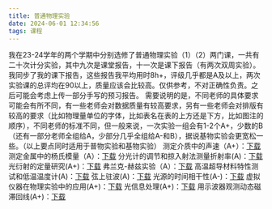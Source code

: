```yaml
---
title: 普通物理实验
date: 2024-06-01 12:34:56
tags: 课程
---
```

我在23-24学年的两个学期中分别选修了普通物理实验（1）（2）两门课，一共有二十次计分实验，其中九次是课堂报告，十一次是课下报告（有两次双周实验）。我同步了我的课下报告，这些报告我平均用时8h+，评级几乎都是A及以上，两次实验课的总评均在90以上，质量应该会比较高。仅供参考，不对正确性负责。之后可能会考虑上传一部分手写的预习报告。
需要说明的是，不同老师的具体要求可能会有所不同，有一些老师会对数据质量有较高要求，另有一些老师会对排版有较高的要求（比如物理量单位的字体，比如表名在表的上方还是下方，比如图注的顺序），不同老师的标准不同，但一般来说，一次实验一组会有1-2个A+，少数的B（还有一部分老师全组给A，少部分几乎全组给A-和B），据说基物实验会更宽松一些。（以上要点同时适用于普物实验和基物实验）
测定介质中的声速（A+）：[下载](/downloads/普通物理实验/实验十二_测定介质中的声速.pdf)
测定金属中的杨氏模量（A）：[下载](/downloads/普通物理实验/实验八_测定金属中的杨氏模量.pdf)
分光计的调节和掠入射法测量折射率(A)：[下载](/downloads/普通物理实验/实验九_分光计的调节和掠入射法测量折射率.pdf)
光衍射的定量研究(A+)：[下载](/downloads/普通物理实验/实验二十_光衍射的定量研究.pdf)
弗兰克-赫兹实验（A）：[下载](/downloads/普通物理实验/实验十八_弗兰克_赫兹实验.pdf)
高温超导材料特性测试和低温温度计(A)：[下载](/downloads/普通物理实验/实验二十三_高温超导材料特性测试和低温温度计.pdf)
弦上驻波(A)：[下载](/downloads/普通物理实验/实验十三_弦上驻波.pdf)
光源的时间相干性(A-)：[下载](/downloads/普通物理实验/实验三十六_光源的时间相干性.pdf)
虚拟仪器在物理实验中的应用(A+)：[下载](/downloads/普通物理实验/实验二十九_虚拟仪器在物理实验中的应用.pdf)
光信息处理(A+)：[下载](/downloads/普通物理实验/光信息处理.pdf)
用示波器观测动态磁滞回线(A+)：[下载](/downloads/普通物理实验/实验三十_用示波器观测动态磁滞回线.pdf)



